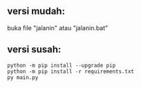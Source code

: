 ## versi mudah:

buka file "jalanin" atau "jalanin.bat"

## versi susah:

```
python -m pip install --upgrade pip
python -m pip install -r requirements.txt
py main.py
```